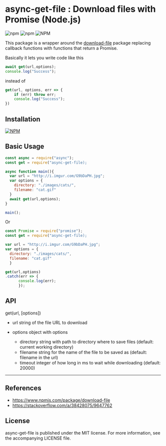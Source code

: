 # async-get-file : Download files with Promise (Node.js)

![npm](https://img.shields.io/npm/v/async-get-file) ![npm](https://img.shields.io/npm/dt/async-get-file) ![NPM](https://img.shields.io/npm/l/async-get-file?color=blue)

This package is a wrapper around the [download-file](https://www.npmjs.com/package/download-file) package replacing callback functions with functions that return a Promise.

Basically it lets you write code like this
```javascript
await get(url,options);
console.log("Success");
```
instead of
```javascript
get(url, options, err => {
    if (err) throw err;
    console.log("Success");
}) 
```

## Installation

[![NPM](https://nodei.co/npm/async-get-file.png)](https://nodei.co/npm/async-get-file/)

## Basic Usage

```javascript
const async = require("async");
const get = require("async-get-file);

async function main(){
  var url = "http://i.imgur.com/G9bDaPH.jpg";
  var options = {
    directory: "./images/cats/",
    filename: "cat.gif"
  }
  await get(url,options);
}

main();
```

Or

```javascript
const Promise = require("promise");
const get = require("async-get-file);

var url = "http://i.imgur.com/G9bDaPH.jpg";
var options = {
  directory: "./images/cats/",
  filename: "cat.gif"
  }

get(url,options)
.catch(err => {
      console.log(err);
      });
```

## API

get(url, [options])

- url string of the file URL to download

- options object with options

  - directory string with path to directory where to save files (default: current working directory)
  - filename string for the name of the file to be saved as (default: filename in the url)
  - timeout integer of how long in ms to wait while downloading (default: 20000)


---


## References
- <https://www.npmjs.com/package/download-file>
- <https://stackoverflow.com/a/38428075/9647762>

## License

async-get-file is published under the MIT license. For more information, see the accompanying LICENSE file.
